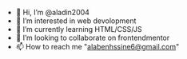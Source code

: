 - 👋 Hi, I’m @aladin2004
- 👀 I’m interested in web devolopment
- 🌱 I’m currently learning HTML/CSS/JS
- 💞️ I’m looking to collaborate on frontendmentor
- 📫 How to reach me "alabenhssine6@gmail.com"

<!---
aladin2004/aladin2004 is a ✨ special ✨ repository because its `README.md` (this file) appears on your GitHub profile.
You can click the Preview link to take a look at your changes.
--->


